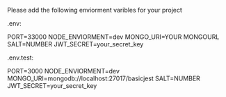 Please add the following enviorment varibles for your project

.env:

PORT=33000
NODE_ENVIORMENT=dev
MONGO_URI=YOUR MONGOURL
SALT=NUMBER
JWT_SECRET=your_secret_key

.env.test:

PORT=3000
NODE_ENVIORMENT=dev
MONGO_URI=mongodb://localhost:27017/basicjest
SALT=NUMBER
JWT_SECRET=your_secret_key
